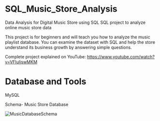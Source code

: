 # SQL_Music_Store_Analysis
Data Analysis for Digital Music Store using SQL
SQL project to analyze online music store data

This project is for beginners and will teach you how to analyze the music playlist database. You can examine the dataset with SQL and help the store understand its business growth by answering simple questions.

Complete project explained on YouTube: https://www.youtube.com/watch?v=VFIuIjswMKM

# Database and Tools
MySQL

Schema- Music Store Database

![MusicDatabaseSchema](https://github.com/neha965/SQL_Music_Store_Analysis/assets/66843659/7a3a9498-5318-4b18-817a-8a3f346814eb)

